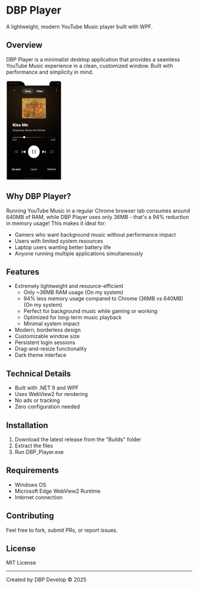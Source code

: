 # DBP Player
A lightweight, modern YouTube Music player built with WPF.

## Overview
DBP Player is a minimalist desktop application that provides a seamless YouTube Music experience in a clean, customized window. Built with performance and simplicity in mind.

<img src="/Screenshoots/Example.png" alt="Current design of application" width="150" height="270">

## Why DBP Player?
Running YouTube Music in a regular Chrome browser tab consumes around 640MB of RAM, while DBP Player uses only 36MB - that's a 94% reduction in memory usage! This makes it ideal for:
- Gamers who want background music without performance impact
- Users with limited system resources
- Laptop users wanting better battery life
- Anyone running multiple applications simultaneously

## Features
- Extremely lightweight and resource-efficient
  - Only ~36MB RAM usage (On my system)
  - 94% less memory usage compared to Chrome (36MB vs 640MB) (On my system)
  - Perfect for background music while gaming or working
  - Optimized for long-term music playback
  - Minimal system impact
- Modern, borderless design
- Customizable window size
- Persistent login sessions
- Drag-and-resize functionality
- Dark theme interface

## Technical Details
- Built with .NET 9 and WPF
- Uses WebView2 for rendering
- No ads or tracking
- Zero configuration needed

## Installation
1. Download the latest release from the "Builds" folder
2. Extract the files
3. Run DBP_Player.exe

## Requirements
- Windows OS
- Microsoft Edge WebView2 Runtime
- Internet connection

## Contributing
Feel free to fork, submit PRs, or report issues.

## License
MIT License

---
Created by DBP Develop © 2025
